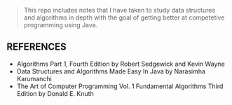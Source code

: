 > This repo includes notes that I have taken to study data structures and algorithms in depth with the goal of getting better at competetive programming using Java.

## REFERENCES

- Algorithms Part 1, Fourth Edition by Robert Sedgewick and Kevin Wayne
- Data Structures and Algorithms Made Easy In Java by Narasimha Karumanchi
- The Art of Computer Programming Vol. 1 Fundamental Algorithms Third Edition by Donald E. Knuth
